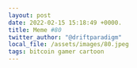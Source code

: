 ```yaml
---
layout: post
date: 2022-02-15 15:18:49 +0000.
title: Meme #80
twitter_author: "@driftparadigm"
local_file: /assets/images/80.jpeg
tags: bitcoin gamer cartoon
---
```


